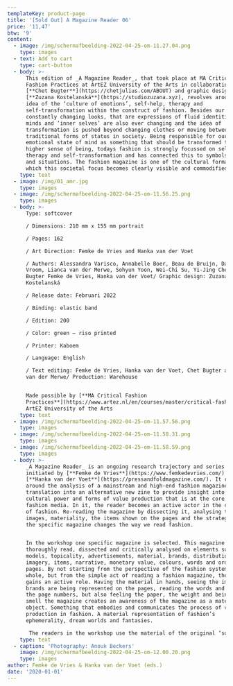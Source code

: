 ```yaml
---
templateKey: product-page
title: '[Sold Out] A Magazine Reader 06'
price: '11,47'
btw: '9'
content:
  - image: /img/schermafbeelding-2022-04-25-om-11.27.04.png
    type: images
  - text: Add to cart
    type: cart-button
  - body: >-
      This edition of _A Magazine Reader_, that took place at MA Critical
      Fashion Practices at ArtEZ University of the Arts in collaboration with
      [**Chet Bugter**](https://chetjulius.com/ABOUT) and graphic designer
      [**Zuzana Kostelanská**](https://studiozuzana.xyz), revolves around the
      idea of the ‘culture of emotions’, self-help, therapy and
      self-transformation within the construct of fashion. Besides our
      constantly changing looks, that are expressions of fluid identities, our
      minds and ‘inner selves’ are also ever changing and the idea of
      transformation is pushed beyond changing clothes or moving between
      traditional forms of status in society. Being responsible for our own
      emotional state of mind as something that should be transformed to a
      higher sense of being, todays fashion is strongly focussed on self-care,
      therapy and self-transformation and has connected this to symbols, object
      and situations. The fashion magazine is one of the cultural formats in
      which this societal focus becomes clearly visible and commodified.
    type: text
  - image: /img/01_amr.jpg
    type: images
  - image: /img/schermafbeelding-2022-04-25-om-11.56.25.png
    type: images
  - body: >-
      Type: softcover

      / Dimensions: 210 mm x 155 mm portrait

      / Pages: 162

      / Art Direction: Femke de Vries and Hanka van der Voet

      / Authors: Alessandra Varisco, Annabelle Boer, Beau de Bruijn, Dalila de
      Vroom, Lianca van der Merwe, Sohyun Yoon, Wei-Chi Su, Yi-Jing Chen, Chet
      Bugter Femke de Vries, Hanka van der Voet/ Graphic design: Zuzana
      Kostelanská

      / Release date: Februari 2022

      / Binding: elastic band

      / Edition: 200

      / Color: green – riso printed

      / Printer: Kaboem

      / Language: English

      / Text editing: Femke de Vries, Hanka van der Voet, Chet Bugter and Lianca
      van der Merwe/ Production: Warehouse 


      Made possible by [**MA Critical Fashion
      Practices**](https://www.artez.nl/en/courses/master/critical-fashion-practices),
      ArtEZ University of the Arts
    type: text
  - image: /img/schermafbeelding-2022-04-25-om-11.57.56.png
    type: images
  - image: /img/schermafbeelding-2022-04-25-om-11.58.31.png
    type: images
  - image: /img/schermafbeelding-2022-04-25-om-11.58.59.png
    type: images
  - body: >-
      _A Magazine Reader_ is an ongoing research trajectory and series of zines
      initiated by [**Femke de Vries**](https://www.femkedevries.com/) and
      [**Hanka van der Voet**](https://pressandfoldmagazine.com/). It revolves
      around the analysis of a mainstream and high-end fashion magazine and its
      translation into an alternative new zine to provide insight into the
      cultural power and forms of value production that is at the core of
      fashion media. In it, the reader becomes an active actor in the construct
      of fashion. Re-reading the magazine by dissecting it, analysing the words,
      images, materiality, the items shown on the pages and the strategies of
      the specific magazine changes the way we read fashion.


      In the workshop one specific magazine is selected. This magazine is
      thoroughly read, dissected and critically analysed on elements such as
      models, topicality, advertisements, material, brands, distribution,
      imagery, items, narrative, monetary value, colours, words and order of
      pages. By not starting from the perspective of the fashion system as a
      whole, but from the simple act of reading a fashion magazine, the reader
      gains an active role. Having the material in hands, seeing the images, how
      brands are being represented on the pages, reading the words and tracing
      the page numbers, but also feeling the paper, the weight and being able to
      smell the magazine creates an awareness of the magazine as a material
      object. Something that embodies and communicates the process of value
      production in fashion. A material representation of fashion’s
      ephemerality, dream worlds and fantasies.

       The readers in the workshop use the material of the original ‘source magazine’ to create a new zine that provides insight into the cultural power and forms of value production that is at the core of fashion media. The existing material is elaborated on by connecting with other material (theories, visuals, artistic explorations). As such, A Magazine Reader focuses on the reader as an active participant – someone with agency rather than a passive consumer – in the process of creating fashion. Reading becomes making.
    type: text
  - caption: 'Photography: Anouk Beckers'
    image: /img/schermafbeelding-2022-04-25-om-12.00.20.png
    type: images
author: Femke de Vries & Hanka van der Voet (eds.)
date: '2020-01-01'
---
```


